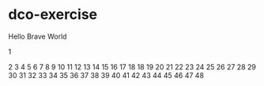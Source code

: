 # dco-exercise

Hello Brave World

1

2
3
4
5
6
7
8
9
10
11
12
13
14
15
16
17
18
18
19
20
21
22
23
24
25
26
27
28
29
30
31
32
33
34
35
36
37
38
39
40
41
42
43
44
45
46
47
48